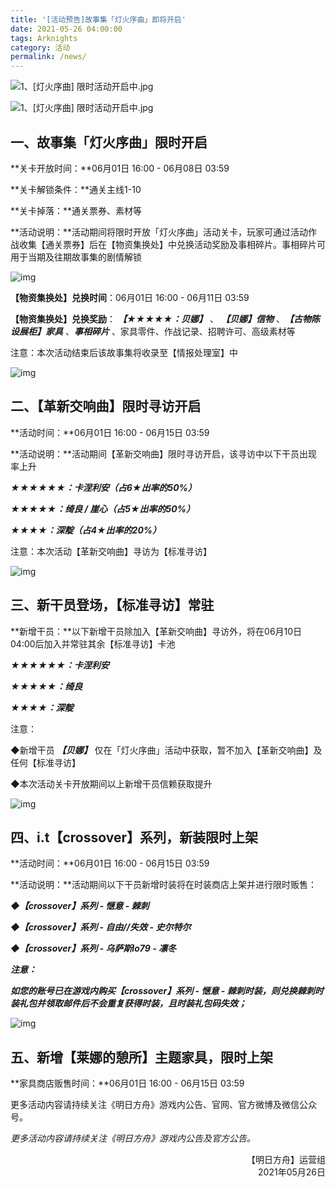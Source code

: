 ```yaml
---
title: '[活动预告]故事集「灯火序曲」即将开启'
date: 2021-05-26 04:00:00
tags: Arknights
category: 活动
permalink: /news/
---
```



![1、[灯火序曲] 限时活动开启中.jpg](https://web.hycdn.cn/arknights/official/pic/20210526/275736211a57867ce025a7849f94d5ae.jpg)

<!-- more -->

![1、[灯火序曲] 限时活动开启中.jpg](https://web.hycdn.cn/arknights/official/pic/20210526/275736211a57867ce025a7849f94d5ae.jpg)

## **一、故事集「灯火序曲」限时开启**

**关卡开放时间：**06月01日 16:00 - 06月08日 03:59

**关卡解锁条件：**通关主线1-10

**关卡掉落：**通关票券、素材等

**活动说明：**活动期间将限时开放「灯火序曲」活动关卡，玩家可通过活动作战收集【通关票券】后在【物资集换处】中兑换活动奖励及事相碎片。事相碎片可用于当期及往期故事集的剧情解锁



![img](https://ak-fs.hypergryph.com/announce/images/20210526/ec2205952a80c87c8ee7b2c50c4d1314.jpg)

**【物资集换处】兑换时间**：06月01日 16:00 - 06月11日 03:59

**【物资集换处】兑换奖励**： ***【★★★★★：贝娜】*** 、 ***【贝娜】信物*** 、***【古物陈设展柜】家具*** 、***事相碎片*** 、家具零件、作战记录、招聘许可、高级素材等



注意：本次活动结束后该故事集将收录至【情报处理室】中



![img](https://ak-fs.hypergryph.com/announce/images/20210526/cbeccf88a72edd94488e803ee9baefa9.jpg)

## **二、【革新交响曲】限时寻访开启**

**活动时间：**06月01日 16:00 - 06月15日 03:59

**活动说明：**活动期间【革新交响曲】限时寻访开启，该寻访中以下干员出现率上升

***★★★★★★：卡涅利安（占6★出率的50%）***

***★★★★★：绮良 / 崖心（占5★出率的50%）***

***★★★★：深靛（占4★出率的20%）***

注意：本次活动【革新交响曲】寻访为【标准寻访】



![img](https://ak-fs.hypergryph.com/announce/images/20210526/b594980b1edd1fe4aece08cc34a86e11.jpg)

## **三、新干员登场，【标准寻访】常驻**

**新增干员：**以下新增干员除加入【革新交响曲】寻访外，将在06月10日04:00后加入并常驻其余【标准寻访】卡池

***★★★★★★：卡涅利安***

***★★★★★：绮良***

***★★★★：深靛***

注意：

◆新增干员 ***【贝娜】*** 仅在「灯火序曲」活动中获取，暂不加入【革新交响曲】及任何【标准寻访】

◆本次活动关卡开放期间以上新增干员信赖获取提升



![img](https://ak-fs.hypergryph.com/announce/images/20210526/72d051e0259d7db3b55737964f8ec72f.jpg)

## **四、i.t【crossover】系列，新装限时上架**

**活动时间：**06月01日 16:00 - 06月15日 03:59

**活动说明：**活动期间以下干员新增时装将在时装商店上架并进行限时贩售：

***◆【crossover】系列 - 惬意 - 棘刺***

***◆【crossover】系列 - 自由//失效 - 史尔特尔***

***◆【crossover】系列 - 乌萨斯lo79 - 凛冬***

***注意：***

***如您的账号已在游戏内购买【crossover】系列 - 惬意 - 棘刺时装，则兑换棘刺时装礼包并领取邮件后不会重复获得时装，且时装礼包码失效；***



![img](https://ak-fs.hypergryph.com/announce/images/20210526/129961184259532f82d4dfaa9750917b.jpg)

## **五、新增【莱娜的憩所】主题家具，限时上架**

**家具商店贩售时间：**06月01日 16:00 - 06月15日 03:59



更多活动内容请持续关注《明日方舟》游戏内公告、官网、官方微博及微信公众号。

*更多活动内容请持续关注《明日方舟》游戏内公告及官方公告。*

<p style="text-align: right">【明日方舟】运营组<br />2021年05月26日</p>

